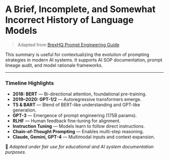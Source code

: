 # A Brief, Incomplete, and Somewhat Incorrect History of Language Models

> Adapted from [BrexHQ Prompt Engineering Guide](https://github.com/brexhq/prompt-engineering)

This summary is useful for contextualizing the evolution of prompting strategies in modern AI systems. It supports AI SOP documentation, prompt lineage audit, and model rationale frameworks.

---

### Timeline Highlights

- **2018: BERT** — Bi-directional attention, foundational pre-training.
- **2019–2020: GPT-1/2** — Autoregressive transformers emerge.
- **T5 & BART** — Blend of BERT-like understanding and GPT-like generation.
- **GPT-3** — Emergence of prompt engineering (175B params).
- **RLHF** — Human feedback fine-tuning for alignment.
- **Instruction Tuning** — Models learn to follow direct instructions.
- **Chain-of-Thought Prompting** — Enables multi-step reasoning.
- **Claude, Gemini, GPT-4** — Multimodal inputs and context expansion.

📌 *Adapted under fair use for educational and AI system documentation purposes.*
